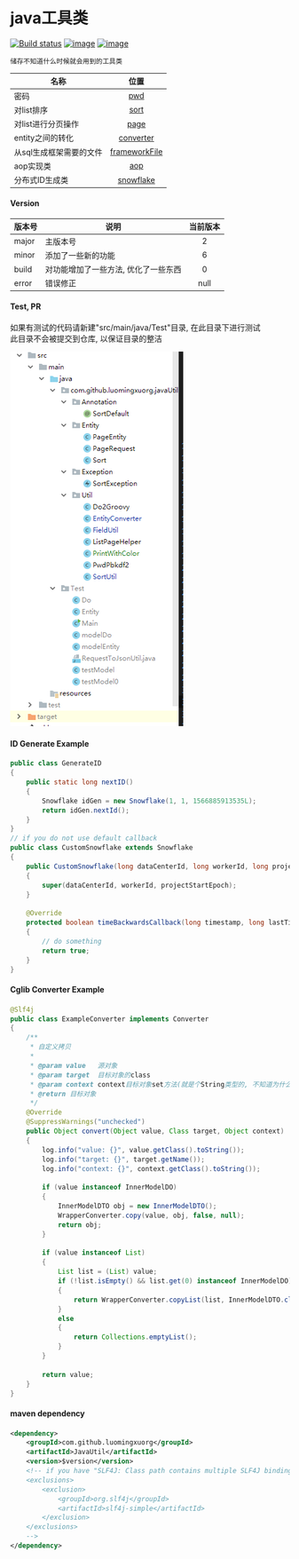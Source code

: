 java工具类
=

[![Build status](https://ci.appveyor.com/api/projects/status/c5uviv5vhwo07t5i?svg=true)](https://ci.appveyor.com/project/LuomingXu/javautil)
[![image](https://img.shields.io/badge/maven-v2.6.0-blue.svg)](https://search.maven.org/search?q=g:com.github.luomingxuorg%20JavaUtil)
[![image](https://img.shields.io/badge/License-Apache__v2-blue.svg)](http://www.apache.org/licenses/LICENSE-2.0)

    储存不知道什么时候就会用到的工具类

名称|位置
---------------|:--------:
密码|[pwd]
对list排序|[sort][]
对list进行分页操作|[page][]
entity之间的转化|[converter][]
从sql生成框架需要的文件|[frameworkFile][]
aop实现类|[aop]
分布式ID生成类|[snowflake]

#### Version

版本号|说明|当前版本
--------|------------------------------|:--:
major|主版本号|2
minor|添加了一些新的功能|6
build|对功能增加了一些方法, 优化了一些东西|0
error|错误修正|null

#### Test, PR

如果有测试的代码请新建"src/main/java/Test"目录, 在此目录下进行测试<br>
此目录不会被提交到仓库, 以保证目录的整洁<br>

![image](dir-tree.png)

#### ID Generate Example
```java
public class GenerateID
{
    public static long nextID()
    {
        Snowflake idGen = new Snowflake(1, 1, 1566885913535L);
        return idGen.nextId();
    }
}
// if you do not use default callback
public class CustomSnowflake extends Snowflake
{
    public CustomSnowflake(long dataCenterId, long workerId, long projectStartEpoch)
    {
        super(dataCenterId, workerId, projectStartEpoch);
    }

    @Override
    protected boolean timeBackwardsCallback(long timestamp, long lastTimestamp)
    {
        // do something
        return true;
    }
}
```

#### Cglib Converter Example
```java
@Slf4j
public class ExampleConverter implements Converter
{
    /**
     * 自定义拷贝
     *
     * @param value   源对象
     * @param target  目标对象的class
     * @param context context目标对象set方法(就是个String类型的, 不知道为什么要用Object)
     * @return 目标对象
     */
    @Override
    @SuppressWarnings("unchecked")
    public Object convert(Object value, Class target, Object context)
    {
        log.info("value: {}", value.getClass().toString());
        log.info("target: {}", target.getName());
        log.info("context: {}", context.getClass().toString());

        if (value instanceof InnerModelDO)
        {
            InnerModelDTO obj = new InnerModelDTO();
            WrapperConverter.copy(value, obj, false, null);
            return obj;
        }

        if (value instanceof List)
        {
            List list = (List) value;
            if (!list.isEmpty() && list.get(0) instanceof InnerModelDO)
            {
                return WrapperConverter.copyList(list, InnerModelDTO.class, false, null);
            }
            else
            {
                return Collections.emptyList();
            }
        }

        return value;
    }
}
```

#### maven dependency
```xml
<dependency>
    <groupId>com.github.luomingxuorg</groupId>
    <artifactId>JavaUtil</artifactId>
    <version>$version</version>
    <!-- if you have "SLF4J: Class path contains multiple SLF4J bindings." warning
    <exclusions>
        <exclusion>
            <groupId>org.slf4j</groupId>
            <artifactId>slf4j-simple</artifactId>
        </exclusion>
    </exclusions>
    -->
</dependency>
```
[pwd]:src/main/java/com/github/luomingxuorg/javautil/util/PwdPbkdf2.java "密码"
[sort]:src/main/java/com/github/luomingxuorg/javautil/util/SortUtil.java "排序"
[page]:src/main/java/com/github/luomingxuorg/javautil/util/ListPageHelper.java "分页"
[converter]:src/main/java/com/github/luomingxuorg/javautil/util/WrapperConverter.java "bean拷贝"
[frameworkFile]:src/main/java/com/github/luomingxuorg/javautil/util/GenerateFrameworkFile.java "groovy文件"
[aop]:src/main/java/com/github/luomingxuorg/javautil/util/AspectLog.java "aop"
[snowflake]:src/main/java/com/github/luomingxuorg/javautil/util/Snowflake.java "ID生成"